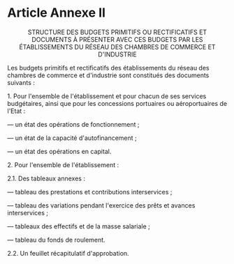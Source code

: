 # Article Annexe II

<p align='center'> 					STRUCTURE DES BUDGETS PRIMITIFS OU RECTIFICATIFS ET DOCUMENTS À PRÉSENTER AVEC CES BUDGETS PAR LES ÉTABLISSEMENTS DU RÉSEAU DES CHAMBRES DE COMMERCE ET D'INDUSTRIE</p><p> 					 Les budgets primitifs et rectificatifs des établissements du réseau des chambres de commerce et d'industrie sont constitués des documents suivants :</p><p> 					 1. Pour l'ensemble de l'établissement et pour chacun de ses services budgétaires, ainsi que pour les concessions portuaires ou aéroportuaires de l'Etat :</p><p>― un état des opérations de fonctionnement ;</p><p>― un état de la capacité d'autofinancement ;</p><p>― un état des opérations en capital.</p><p> 					 2. Pour l'ensemble de l'établissement :</p><p>2.1. Des tableaux annexes :</p><p>― tableau des prestations et contributions interservices ;</p><p>― tableau des variations pendant l'exercice des prêts et avances interservices ;</p><p>― tableaux des effectifs et de la masse salariale ;</p><p>― tableau du fonds de roulement.</p><p>2.2. Un feuillet récapitulatif d'approbation.<br/></p>